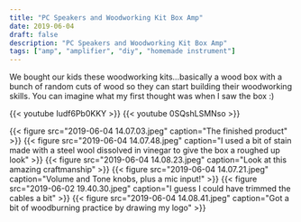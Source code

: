 ```yaml
---
title: "PC Speakers and Woodworking Kit Box Amp"
date: 2019-06-04
draft: false
description: "PC Speakers and Woodworking Kit Box Amp"
tags: ["amp", "amplifier", "diy", "homemade instrument"]
---
```

We bought our kids these woodworking kits…basically a wood box with a bunch of random cuts of wood so they can start building their woodworking skills. You can imagine what my first thought was when I saw the box :)

{{< youtube Iudf6Pb0KKY >}}
{{< youtube 0SQshLSMNso >}}

{{< figure src="2019-06-04 14.07.03.jpeg" caption="The finished product" >}}
{{< figure src="2019-06-04 14.07.48.jpeg" caption="I used a bit of stain made with a steel wool dissolved in vinegar to give the box a roughed up look" >}}
{{< figure src="2019-06-04 14.08.23.jpeg" caption="Look at this amazing craftmanship" >}}
{{< figure src="2019-06-04 14.07.21.jpeg" caption="Volume and Tone knobs, plus a mic input!" >}}
{{< figure src="2019-06-02 19.40.30.jpeg" caption="I guess I could have trimmed the cables a bit" >}}
{{< figure src="2019-06-04 14.08.41.jpeg" caption="Got a bit of woodburning practice by drawing my logo" >}}

